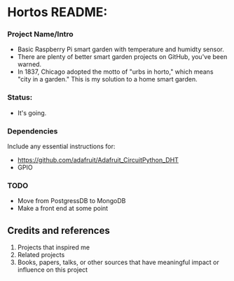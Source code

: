 # Hortos README:

### Project Name/Intro

- Basic Raspberry Pi smart garden with temperature and humidty sensor.
- There are plenty of better smart garden projects on GitHub, you've been warned.
- In 1837, Chicago adopted the motto of "urbs in horto," which means "city in a garden." This is my solution to a home smart garden. 
  
### Status:  
- It's going.

### Dependencies
Include any essential instructions for:
- https://github.com/adafruit/Adafruit_CircuitPython_DHT
- GPIO

### TODO
- Move from PostgressDB to MongoDB
- Make a front end at some point

## Credits and references

1. Projects that inspired me
2. Related projects
3. Books, papers, talks, or other sources that have meaningful impact or influence on this project